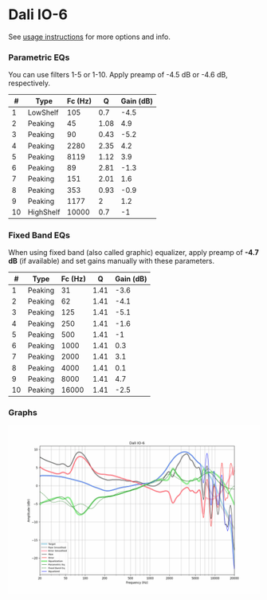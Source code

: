 # Dali IO-6
See [usage instructions](https://github.com/jaakkopasanen/AutoEq#usage) for more options and info.

### Parametric EQs
You can use filters 1-5 or 1-10. Apply preamp of -4.5 dB or -4.6 dB, respectively.

|   # | Type      |   Fc (Hz) |    Q |   Gain (dB) |
|-----|-----------|-----------|------|-------------|
|   1 | LowShelf  |       105 | 0.7  |        -4.5 |
|   2 | Peaking   |        45 | 1.08 |         4.9 |
|   3 | Peaking   |        90 | 0.43 |        -5.2 |
|   4 | Peaking   |      2280 | 2.35 |         4.2 |
|   5 | Peaking   |      8119 | 1.12 |         3.9 |
|   6 | Peaking   |        89 | 2.81 |        -1.3 |
|   7 | Peaking   |       151 | 2.01 |         1.6 |
|   8 | Peaking   |       353 | 0.93 |        -0.9 |
|   9 | Peaking   |      1177 | 2    |         1.2 |
|  10 | HighShelf |     10000 | 0.7  |        -1   |

### Fixed Band EQs
When using fixed band (also called graphic) equalizer, apply preamp of **-4.7 dB** (if available) and set gains manually with these parameters.

|   # | Type    |   Fc (Hz) |    Q |   Gain (dB) |
|-----|---------|-----------|------|-------------|
|   1 | Peaking |        31 | 1.41 |        -3.6 |
|   2 | Peaking |        62 | 1.41 |        -4.1 |
|   3 | Peaking |       125 | 1.41 |        -5.1 |
|   4 | Peaking |       250 | 1.41 |        -1.6 |
|   5 | Peaking |       500 | 1.41 |        -1   |
|   6 | Peaking |      1000 | 1.41 |         0.3 |
|   7 | Peaking |      2000 | 1.41 |         3.1 |
|   8 | Peaking |      4000 | 1.41 |         0.1 |
|   9 | Peaking |      8000 | 1.41 |         4.7 |
|  10 | Peaking |     16000 | 1.41 |        -2.5 |

### Graphs
![](./Dali%20IO-6.png)

